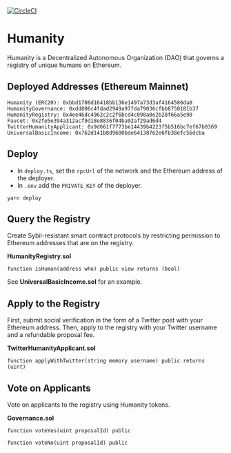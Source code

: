 [![CircleCI](https://circleci.com/gh/marbleprotocol/polaris/tree/master.svg?style=svg)](https://circleci.com/gh/marbleprotocol/humanity/tree/master)

# Humanity

Humanity is a Decentralized Autonomous Organization (DAO) that governs a registry of unique humans on Ethereum.

## Deployed Addresses (Ethereum Mainnet)

```
Humanity (ERC20): 0xbbd1706d16418bb136e1497a73d3af4164586da0
HumanityGovernance: 0xdd806c4fdad2949a97fda79036cfbb8750181b37
HumanityRegistry: 0x4ee46dc4962c2c2f6bcd4c098a0e2b28f66a5e90
Faucet: 0x2fe5e394a312acf9d18e8836f04ba92af29ad6d4
TwitterHumanityApplicant: 0x9d661f7773be14439b4223f5b516bc7ef67b0369
UniversalBasicIncome: 0x762d141b8d9600bde64138762e6fb38efc56dcba
```

## Deploy

* In `deploy.ts`, set the `rpcUrl` of the network and the Ethereum address of the deployer.
* In `.env` add the `PRIVATE_KEY` of the deployer.

```
yarn deploy
```

## Query the Registry

Create Sybil-resistant smart contract protocols by restricting permission to Ethereum addresses that are on the registry.

**HumanityRegistry.sol**
```
function isHuman(address who) public view returns (bool)
```

See **UniversalBasicIncome.sol** for an example.

## Apply to the Registry

First, submit social verification in the form of a Twitter post with your Ethereum address. Then, apply to the registry with your Twitter username and a refundable proposal fee.

**TwitterHumanityApplicant.sol**
```
function applyWithTwitter(string memory username) public returns (uint)
```

## Vote on Applicants

Vote on applicants to the registry using Humanity tokens.

**Governance.sol**
```
function voteYes(uint proposalId) public
```

```
function voteNo(uint proposalId) public
```
